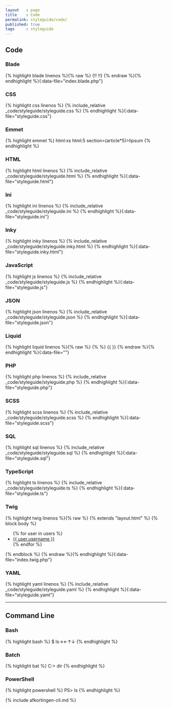 ```yaml
---
layout   : page
title    : Code
permalink: styleguide/code/
published: true
tags     : styleguide
---
```


Code
----

### Blade

{% highlight blade linenos %}{% raw %}
{!! !!}
{% endraw %}{% endhighlight %}{:data-file="index.blade.php"}

### CSS

{% highlight css linenos %}
{% include_relative _code/styleguide/styleguide.css %}
{% endhighlight %}{:data-file="styleguide.css"}

### Emmet

{% highlight emmet %}
html:xs
html:5
section>(article*5)>lipsum
{% endhighlight %}

### HTML

{% highlight html linenos %}
{% include_relative _code/styleguide/styleguide.html %}
{% endhighlight %}{:data-file="styleguide.html"}

### Ini

{% highlight ini linenos %}
{% include_relative _code/styleguide/styleguide.ini %}
{% endhighlight %}{:data-file="styleguide.ini"}

### Inky

{% highlight inky linenos %}
{% include_relative _code/styleguide/styleguide.inky.html %}
{% endhighlight %}{:data-file="styleguide.inky.html"}

### JavaScript

{% highlight js linenos %}
{% include_relative _code/styleguide/styleguide.js %}
{% endhighlight %}{:data-file="styleguide.js"}

### JSON

{% highlight json linenos %}
{% include_relative _code/styleguide/styleguide.json %}
{% endhighlight %}{:data-file="styleguide.json"}

### Liquid

{% highlight liquid linenos %}{% raw %}
{% %}
{{ }}
{% endraw %}{% endhighlight %}{:data-file=""}

### PHP

{% highlight php linenos %}
{% include_relative _code/styleguide/styleguide.php %}
{% endhighlight %}{:data-file="styleguide.php"}

### SCSS

{% highlight scss linenos %}
{% include_relative _code/styleguide/styleguide.scss %}
{% endhighlight %}{:data-file="styleguide.scss"}

### SQL

{% highlight sql linenos %}
{% include_relative _code/styleguide/styleguide.sql %}
{% endhighlight %}{:data-file="styleguide.sql"}

### TypeScript

{% highlight ts linenos %}
{% include_relative _code/styleguide/styleguide.ts %}
{% endhighlight %}{:data-file="styleguide.ts"}

### Twig

{% highlight twig linenos %}{% raw %}
{% extends "layout.html" %}
{% block body %}
  <ul>
  {% for user in users %}
    <li><a href="{{ user.url }}">{{ user.username }}</a></li>
  {% endfor %}
  </ul>
{% endblock %}
{% endraw %}{% endhighlight %}{:data-file="index.twig.php"}

### YAML

{% highlight yaml linenos %}
{% include_relative _code/styleguide/styleguide.yaml %}
{% endhighlight %}{:data-file="styleguide.yaml"}

---

Command Line
------------

### Bash

{% highlight bash %}
$ ls→←↑↓
{% endhighlight %}

### Batch

{% highlight bat %}
C:\> dir
{% endhighlight %}

### PowerShell

{% highlight powershell %}
PS> ls
{% endhighlight %}


{% include afkortingen-cli.md %}